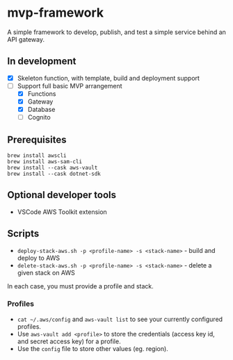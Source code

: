 # mvp-framework

A simple framework to develop, publish, and test a simple service behind an API gateway.

## In development

- [x] Skeleton function, with template, build and deployment support
- [ ] Support full basic MVP arrangement
  - [x] Functions
  - [x] Gateway
  - [x] Database
  - [ ] Cognito

## Prerequisites

```
brew install awscli
brew install aws-sam-cli
brew install --cask aws-vault
brew install --cask dotnet-sdk
```

## Optional developer tools

* VSCode AWS Toolkit extension

## Scripts

* `deploy-stack-aws.sh -p <profile-name> -s <stack-name>` - build and deploy to AWS
* `delete-stack-aws.sh -p <profile-name> -s <stack-name>` - delete a given stack on AWS

In each case, you must provide a profile and stack.

### Profiles

* `cat ~/.aws/config` and `aws-vault list` to see your currently configured profiles.
* Use `aws-vault add <profile>` to store the credentials (access key id, and secret access key) for a profile.
* Use the `config` file to store other values (eg. region).
